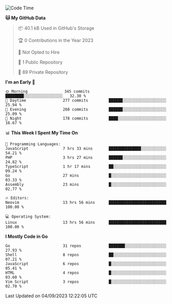 
<!--START_SECTION:waka-->
![Code Time](http://img.shields.io/badge/Code%20Time-3%2C968%20hrs%2045%20mins-blue)

**🐱 My GitHub Data** 

> 📦 40.1 kB Used in GitHub's Storage 
 > 
> 🏆 0 Contributions in the Year 2023
 > 
> 🚫 Not Opted to Hire
 > 
> 📜 1 Public Repository 
 > 
> 🔑 89 Private Repository 
 > 
**I'm an Early 🐤** 

```text
🌞 Morning                345 commits         ████████░░░░░░░░░░░░░░░░░   32.30 % 
🌆 Daytime                277 commits         ██████░░░░░░░░░░░░░░░░░░░   25.94 % 
🌃 Evening                268 commits         ██████░░░░░░░░░░░░░░░░░░░   25.09 % 
🌙 Night                  178 commits         ████░░░░░░░░░░░░░░░░░░░░░   16.67 % 
```


📊 **This Week I Spent My Time On** 

```text
💬 Programming Languages: 
JavaScript               7 hrs 33 mins       ██████████████░░░░░░░░░░░   54.21 % 
PHP                      3 hrs 27 mins       ██████░░░░░░░░░░░░░░░░░░░   24.82 % 
TypeScript               1 hr 17 mins        ██░░░░░░░░░░░░░░░░░░░░░░░   09.24 % 
Go                       27 mins             █░░░░░░░░░░░░░░░░░░░░░░░░   03.33 % 
Assembly                 23 mins             █░░░░░░░░░░░░░░░░░░░░░░░░   02.77 % 

🔥 Editors: 
Neovim                   13 hrs 56 mins      █████████████████████████   100.00 % 

💻 Operating System: 
Linux                    13 hrs 56 mins      █████████████████████████   100.00 % 
```

**I Mostly Code in Go** 

```text
Go                       31 repos            ███████░░░░░░░░░░░░░░░░░░   27.93 % 
Shell                    8 repos             ██░░░░░░░░░░░░░░░░░░░░░░░   07.21 % 
JavaScript               6 repos             █░░░░░░░░░░░░░░░░░░░░░░░░   05.41 % 
HTML                     4 repos             █░░░░░░░░░░░░░░░░░░░░░░░░   03.60 % 
Vim Script               3 repos             █░░░░░░░░░░░░░░░░░░░░░░░░   02.70 % 
```




 Last Updated on 04/09/2023 12:22:05 UTC
<!--END_SECTION:waka-->
